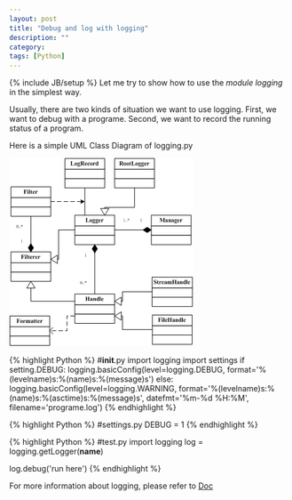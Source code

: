 ```yaml
---
layout: post
title: "Debug and log with logging"
description: ""
category:
tags: [Python]
---
```


{% include JB/setup %}
Let me try to show how to use the *module logging* in the simplest way.

Usually, there are two kinds of situation we want to use logging. First, we want to debug with a programe. Second, we want to record the running status of a program.

Here is a simple UML Class Diagram of logging.py

<img src="/images/logging.png" alt="Logging" class="img-center" />

{% highlight Python %}
#__init__.py
import logging
import settings
if setting.DEBUG:
    logging.basicConfig(level=logging.DEBUG, format='%(levelname)s:%(name)s:%(message)s')
else:
    logging.basicConfig(level=logging.WARNING, format='%(levelname)s:%(name)s:%(asctime)s:%(message)s', datefmt='%m-%d %H:%M', filename='programe.log')
{% endhighlight %}

{% highlight Python %}
#settings.py
DEBUG = 1
{% endhighlight %}

{% highlight Python %}
#test.py
import logging
log = logging.getLogger(__name__)

log.debug('run here')
{% endhighlight %}

For more information about logging, please refer to [Doc](https://docs.python.org/2/howto/logging.html)

